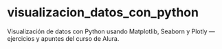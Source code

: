 # visualizacion_datos_con_python
Visualización de datos con Python usando Matplotlib, Seaborn y Plotly — ejercicios y apuntes del curso de Alura.
